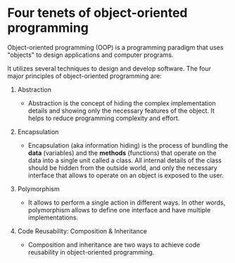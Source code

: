# Four tenets of object-oriented programming

Object-oriented programming (OOP) is a programming paradigm that uses "objects" to design applications and computer programs.

It utilizes several techniques to design and develop software. The four major principles of object-oriented programming are:

1. Abstraction

    * Abstraction is the concept of hiding the complex implementation details and showing only the necessary features of the object. It helps to reduce programming complexity and effort.

2. Encapsulation

    * Encapsulation (aka information hiding) is the process of bundling the **data** (variables) and the **methods** (functions) that operate on the data into a single unit called a class. All internal details of the class should be hidden from the outside world, and only the necessary interface that allows to operate on an object is exposed to the user.

3. Polymorphism

    * It allows to perform a single action in different ways. In other words, polymorphism allows to define one interface and have multiple implementations.

4. Code Reusability: Composition & Inheritance

    * Composition and inheritance are two ways to achieve code reusability in object-oriented programming.